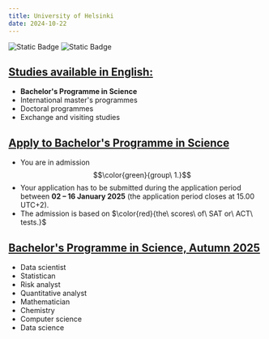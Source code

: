 ```yaml
---
title: University of Helsinki
date: 2024-10-22
---
```

![Static Badge](https://img.shields.io/badge/0ld-Camel-blue?link=https%3A%2F%2F0ldcamel.github.io%2Fblog) ![Static Badge](https://img.shields.io/badge/Camel-brightgreen?style=flat&logo=ocaml&logoColor=black&logoSize=auto&label=0ld&labelColor=abcdef&color=fedcba&cacheSeconds=3600&link=https%3A%2F%2F0ldcamel.github.io)  

## [Studies available in English:](https://www.helsinki.fi/en/admissions-and-education/international-students/studies-available-english)  
- **Bachelor's Programme in Science**
- International master's programmes
- Doctoral programmes
- Exchange and visiting studies

## [Apply to Bachelor's Programme in Science](https://www.helsinki.fi/en/admissions-and-education/apply-bachelors-and-masters-programmes/apply-bachelors-programme-science)  

- You are in admission $$\color{green}{group\ 1.}$$
- Your application has to be submitted during the application period between **02 – 16 January 2025** (the application period closes at 15.00 UTC+2). 
- The admission is based on $\color{red}{the\ scores\ of\ SAT or\ ACT\ tests.}$ 

## [Bachelor's Programme in Science, Autumn 2025](https://opintopolku.fi/konfo/en/toteutus/1.2.246.562.17.00000000000000024122)  
- Data scientist
- Statistican
- Risk analyst
- Quantitative analyst
- Mathematician
- Chemistry
- Computer science
- Data science
